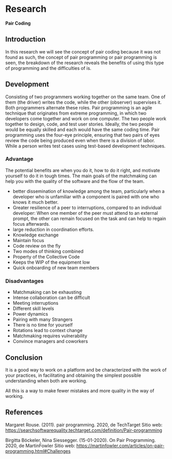 # Research

**Pair Coding**
## Introduction
In this research we will see the concept of pair coding because it was not found as such, the concept of pair programming or pair programming is seen, the breakdown of the research reveals the benefits of using this type of programming and the difficulties of is.
## Development
Consisting of two programmers working together on the same team. One of them (the driver) writes the code, while the other (observer) supervises it. Both programmers alternate these roles.
Pair programming is an agile technique that originates from extreme programming, in which two developers come together and work on one computer. The two people work together to design, code, and test user stories. Ideally, the two people would be equally skilled and each would have the same coding time.
Pair programming uses the four-eye principle, ensuring that two pairs of eyes review the code being produced even when there is a division of labor. While a person writes test cases using test-based development techniques.
### Advantage
The potential benefits are when you do it, how to do it right, and motivate yourself to do it in tough times. The main goals of the matchmaking can help you with the quality of the software and the flow of the team.

- better dissemination of knowledge among the team, particularly when a developer who is unfamiliar with a component is paired with one who knows it much better.
- Greater resilience of a peer to interruptions, compared to an individual developer: When one member of the peer must attend to an external prompt, the other can remain focused on the task and can help to regain focus afterwards.
- large reduction in coordination efforts.
- Knowledge exchange
- Maintain focus
- Code review on the fly
- Two modes of thinking combined
- Property of the Collective Code
- Keeps the WIP of the equipment low
- Quick onboarding of new team members
### Disadvantages
- Matchmaking can be exhausting
- Intense collaboration can be difficult
- Meeting interruptions
- Different skill levels
- Power dynamics
- Pairing with many Strangers
- There is no time for yourself
- Rotations lead to context change
- Matchmaking requires vulnerability
- Convince managers and coworkers
## Conclusion
It is a good way to work on a platform and be characterized with the work of your practices, in facilitating and obtaining the simplest possible understanding when both are working.

All this is a way to make fewer mistakes and more quality in the way of working.
## References

Margaret Rouse. (2011). pair programming. 2020, de TechTarget Sitio web: https://searchsoftwarequality.techtarget.com/definition/Pair-programming

Birgitta Böckeler, Nina Siessegger. (15-01-2020). On Pair Programming. 2020, de MartinFowler Sitio web: https://martinfowler.com/articles/on-pair-programming.html#Challenges